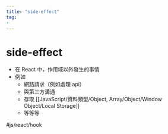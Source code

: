 ```yaml
---
title: "side-effect"
tag: 
- 
---
```

# side-effect
- 在 React 中，作用域以外發生的事情
- 例如
	- 網路請求（例如處理 api）
	- 與第三方溝通
	- 存取 [[JavaScript/資料類型/Object, Array/Object/Window Object/Local Storage]]
	- 等等等

#js/react/hook